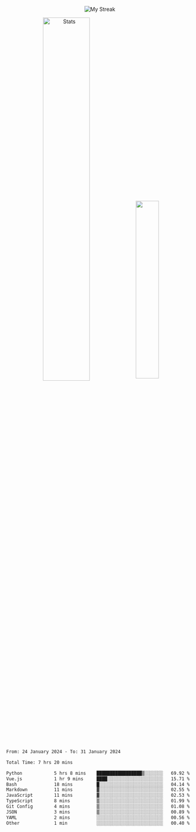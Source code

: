 <p align="center">
<picture>
  <source media="(prefers-color-scheme: dark)" srcset="http://github-readme-streak-stats.herokuapp.com?user=semolik&theme=dark&hide_border=true&background=DD272700">
  <img alt="My Streak" src="http://github-readme-streak-stats.herokuapp.com?user=semolik&hide_border=true">
</picture>
</p>
<div align="center">
  <picture>
    <source media="(prefers-color-scheme: dark)" srcset="https://github-readme-stats.vercel.app/api?username=semolik&show_icons=true&bg_color=DD272700&hide_border=true&theme=dark">
        <img alt="Stats" src="https://github-readme-stats.vercel.app/api?username=semolik&show_icons=true&bg_color=DD272700&hide_border=true" width="50%" >
  </picture>
  <sup>
  <picture>
  <source media="(prefers-color-scheme: dark)" srcset="https://github-readme-stats.vercel.app/api/top-langs/?username=semolik&layout=compact&hide_border=true&bg_color=DD272700&theme=dark">
  <img src="https://github-readme-stats.vercel.app/api/top-langs/?username=semolik&layout=compact&hide_border=true" width="35%" />
  </picture>
  </sup>
</div>
<!--START_SECTION:waka-->

```txt
From: 24 January 2024 - To: 31 January 2024

Total Time: 7 hrs 20 mins

Python            5 hrs 8 mins    █████████████████▒░░░░░░░   69.92 %
Vue.js            1 hr 9 mins     ████░░░░░░░░░░░░░░░░░░░░░   15.71 %
Bash              18 mins         █░░░░░░░░░░░░░░░░░░░░░░░░   04.14 %
Markdown          11 mins         ▓░░░░░░░░░░░░░░░░░░░░░░░░   02.55 %
JavaScript        11 mins         ▓░░░░░░░░░░░░░░░░░░░░░░░░   02.53 %
TypeScript        8 mins          ▒░░░░░░░░░░░░░░░░░░░░░░░░   01.99 %
Git Config        4 mins          ▒░░░░░░░░░░░░░░░░░░░░░░░░   01.08 %
JSON              3 mins          ▒░░░░░░░░░░░░░░░░░░░░░░░░   00.89 %
YAML              2 mins          ░░░░░░░░░░░░░░░░░░░░░░░░░   00.56 %
Other             1 min           ░░░░░░░░░░░░░░░░░░░░░░░░░   00.40 %
```

<!--END_SECTION:waka-->

